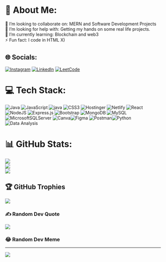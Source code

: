 # 💫 About Me:
👯 I’m looking to collaborate on: MERN and Software Development Projects<br>🤝 I’m looking for help with: Getting my hands on some real life projects.<br>🌱 I’m currently learning: Blockchain and web3<br>⚡ Fun fact: I code in HTML X)


## 🌐 Socials:
[![Instagram](https://img.shields.io/badge/Instagram-%23E4405F.svg?logo=Instagram&logoColor=white)](https://instagram.com/_i_shant06) [![LinkedIn](https://img.shields.io/badge/LinkedIn-%230077B5.svg?logo=linkedin&logoColor=white)](https://www.linkedin.com/in/ishant-bisen-b77665264/) [![LeetCode](https://img.shields.io/badge/-LeetCode-lightgrey?logo=leetcode&logoColor=white)](https://leetcode.com/beNinja_01/) 

# 💻 Tech Stack:
![Java](https://img.shields.io/badge/java-%23ED8B00.svg?style=plastic&logo=java&logoColor=white) ![JavaScript](https://img.shields.io/badge/javascript-%23323330.svg?style=plastic&logo=javascript&logoColor=%23F7DF1E) ![java](https://img.shields.io/badge/Solidity-%23363636.svg?style=plastic&logo=solidity&logoColor=white) ![CSS3](https://img.shields.io/badge/css3-%231572B6.svg?style=plastic&logo=css3&logoColor=white) ![Hostinger](https://img.shields.io/badge/heroku-%23430098.svg?style=plastic&logo=heroku&logoColor=white) ![Netlify](https://img.shields.io/badge/Google%20Cloud-%234285F4.svg?style=plastic&logo=google-cloud&logoColor=white) ![React](https://img.shields.io/badge/react-%2320232a.svg?style=plastic&logo=react&logoColor=%2361DAFB) ![NodeJS](https://img.shields.io/badge/node.js-6DA55F?style=plastic&logo=node.js&logoColor=white) ![Express.js](https://img.shields.io/badge/express.js-%23404d59.svg?style=plastic&logo=express&logoColor=%2361DAFB) ![Bootstrap](https://img.shields.io/badge/bootstrap-%23563D7C.svg?style=plastic&logo=bootstrap&logoColor=white) ![MongoDB](https://img.shields.io/badge/MongoDB-%234ea94b.svg?style=plastic&logo=mongodb&logoColor=white) ![MySQL](https://img.shields.io/badge/mysql-%2300f.svg?style=plastic&logo=mysql&logoColor=white) ![MicrosoftSQLServer](https://img.shields.io/badge/Microsoft%20SQL%20Sever-CC2927?style=plastic&logo=microsoft%20sql%20server&logoColor=white) ![Canva](https://img.shields.io/badge/Canva-%2300C4CC.svg?style=plastic&logo=Canva&logoColor=white)![Figma](https://img.shields.io/badge/figma-%23F24E1E.svg?style=plastic&logo=figma&logoColor=white) ![Postman](https://img.shields.io/badge/Postman-FF6C37?style=plastic&logo=postman&logoColor=white)![Python](https://img.shields.io/badge/Python-%234ea94b.svg?style=plastic&logo=python&logoColor=white)![Data Analysis](https://img.shields.io/badge/java-%23ED8B00.svg?style=plastic&logo=java&logoColor=white)


# 📊 GitHub Stats:
![](https://github-readme-stats.vercel.app/api?username=Ishant-Bisen&theme=dark&hide_border=false&include_all_commits=true&count_private=false)<br/>
![](https://github-readme-streak-stats.herokuapp.com/?user=Ishant-Bisen&theme=dark&hide_border=false)<br/>
![](https://github-readme-stats.vercel.app/api/top-langs/?username=Ishant-Bisen&theme=dark&hide_border=false&include_all_commits=true&count_private=false&layout=compact)

## 🏆 GitHub Trophies
![](https://github-profile-trophy.vercel.app/?username=Ishant-Bisen&theme=radical&no-frame=true&no-bg=true&margin-w=4)

### ✍️ Random Dev Quote
![](https://quotes-github-readme.vercel.app/api?type=horizontal&theme=radical)

### 😂 Random Dev Meme
<a href="https://codepen.io/anaghfire/pen/QEWadW" />

---
[![ ](https://visitcount.itsvg.in/api?id=Ishant-Bisen&icon=0&color=0)](https://visitcount.itsvg.in)

<!-- Proudly created with GPRM ( https://gprm.itsvg.in ) -->
